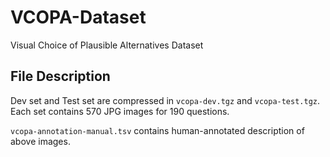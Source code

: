 # VCOPA-Dataset
Visual Choice of Plausible Alternatives Dataset

## File Description ##  
Dev set and Test set are compressed in `vcopa-dev.tgz` and `vcopa-test.tgz`.  
Each set contains 570 JPG images for 190 questions.

`vcopa-annotation-manual.tsv` contains human-annotated description of above images.
